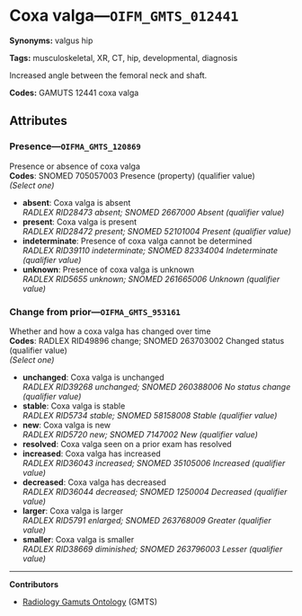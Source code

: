 # Coxa valga—`OIFM_GMTS_012441`

**Synonyms:** valgus hip

**Tags:** musculoskeletal, XR, CT, hip, developmental, diagnosis

Increased angle between the femoral neck and shaft.

**Codes:** GAMUTS 12441 coxa valga

## Attributes

### Presence—`OIFMA_GMTS_120869`

Presence or absence of coxa valga  
**Codes**: SNOMED 705057003 Presence (property) (qualifier value)  
*(Select one)*

- **absent**: Coxa valga is absent  
_RADLEX RID28473 absent; SNOMED 2667000 Absent (qualifier value)_
- **present**: Coxa valga is present  
_RADLEX RID28472 present; SNOMED 52101004 Present (qualifier value)_
- **indeterminate**: Presence of coxa valga cannot be determined  
_RADLEX RID39110 indeterminate; SNOMED 82334004 Indeterminate (qualifier value)_
- **unknown**: Presence of coxa valga is unknown  
_RADLEX RID5655 unknown; SNOMED 261665006 Unknown (qualifier value)_

### Change from prior—`OIFMA_GMTS_953161`

Whether and how a coxa valga has changed over time  
**Codes**: RADLEX RID49896 change; SNOMED 263703002 Changed status (qualifier value)  
*(Select one)*

- **unchanged**: Coxa valga is unchanged  
_RADLEX RID39268 unchanged; SNOMED 260388006 No status change (qualifier value)_
- **stable**: Coxa valga is stable  
_RADLEX RID5734 stable; SNOMED 58158008 Stable (qualifier value)_
- **new**: Coxa valga is new  
_RADLEX RID5720 new; SNOMED 7147002 New (qualifier value)_
- **resolved**: Coxa valga seen on a prior exam has resolved  
- **increased**: Coxa valga has increased  
_RADLEX RID36043 increased; SNOMED 35105006 Increased (qualifier value)_
- **decreased**: Coxa valga has decreased  
_RADLEX RID36044 decreased; SNOMED 1250004 Decreased (qualifier value)_
- **larger**: Coxa valga is larger  
_RADLEX RID5791 enlarged; SNOMED 263768009 Greater (qualifier value)_
- **smaller**: Coxa valga is smaller  
_RADLEX RID38669 diminished; SNOMED 263796003 Lesser (qualifier value)_

---

**Contributors**

- [Radiology Gamuts Ontology](https://gamuts.net/) (GMTS)